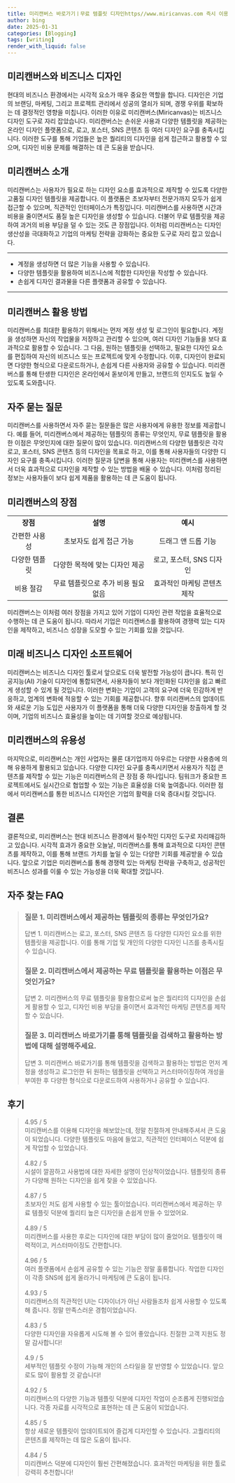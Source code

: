 ```yaml
---
title: 미리캔버스 바로가기ㅣ무료 템플릿 디자인https//www.miricanvas.com 즉시 이용 가능
author: bing
date: 2025-01-31
categories: [Blogging]
tags: [writing]
render_with_liquid: false
---
```



<h2 id='미리캔버스와 비즈니스 디자인'>미리캔버스와 비즈니스 디자인</h2>

<p>현대의 비즈니스 환경에서는 시각적 요소가 매우 중요한 역할을 합니다. 디자인은 기업의 브랜딩, 마케팅, 그리고 프로젝트 관리에서 성공의 열쇠가 되며, 경쟁 우위를 확보하는 데 결정적인 영향을 미칩니다. 이러한 이유로 미리캔버스(Miricanvas)는 비즈니스 디자인 도구로 자리 잡았습니다. 미리캔버스는 손쉬운 사용과 다양한 템플릿을 제공하는 온라인 디자인 플랫폼으로, 로고, 포스터, SNS 콘텐츠 등 여러 디자인 요구를 충족시킵니다. 이러한 도구를 통해 기업들은 높은 퀄리티의 디자인을 쉽게 접근하고 활용할 수 있으며, 디자인 비용 문제를 해결하는 데 큰 도움을 받습니다.</p>

<h2 id='미리캔버스 소개'>미리캔버스 소개</h2>

<p>미리캔버스는 사용자가 필요로 하는 디자인 요소를 효과적으로 제작할 수 있도록 다양한 고품질 디자인 템플릿을 제공합니다. 이 플랫폼은 초보자부터 전문가까지 모두가 쉽게 접근할 수 있으며, 직관적인 인터페이스가 특징입니다. 미리캔버스를 사용하면 시간과 비용을 줄이면서도 품질 높은 디자인을 생성할 수 있습니다. 더불어 무료 템플릿을 제공하여 과거의 비용 부담을 덜 수 있는 것도 큰 장점입니다. 이처럼 미리캔버스는 디자인 생산성을 극대화하고 기업의 마케팅 전략을 강화하는 중요한 도구로 자리 잡고 있습니다.</p>

<hr />

<ul>
    <li>계정을 생성하면 더 많은 기능을 사용할 수 있습니다.</li>
    <li>다양한 템플릿을 활용하여 비즈니스에 적합한 디자인을 작성할 수 있습니다.</li>
    <li>손쉽게 디자인 결과물을 다른 플랫폼과 공유할 수 있습니다.</li>
</ul>

<hr />

<h2 id='미리캔버스 활용 방법'>미리캔버스 활용 방법</h2>

<p>미리캔버스를 최대한 활용하기 위해서는 먼저 계정 생성 및 로그인이 필요합니다. 계정을 생성하면 자신의 작업물을 저장하고 관리할 수 있으며, 여러 디자인 기능들을 보다 효과적으로 활용할 수 있습니다. 그 다음, 원하는 템플릿을 선택하고, 필요한 디자인 요소를 편집하여 자신의 비즈니스 또는 프로젝트에 맞게 수정합니다. 이후, 디자인이 완료되면 다양한 형식으로 다운로드하거나, 손쉽게 다른 사용자와 공유할 수 있습니다. 미리캔버스를 통해 탄생한 디자인은 온라인에서 돋보이게 만들고, 브랜드의 인지도도 높일 수 있도록 도와줍니다.</p>

<h2 id='자주 묻는 질문'>자주 묻는 질문</h2>

<p>미리캔버스를 사용하면서 자주 묻는 질문들은 많은 사용자에게 유용한 정보를 제공합니다. 예를 들어, 미리캔버스에서 제공하는 템플릿의 종류는 무엇인지, 무료 템플릿을 활용한 이점은 무엇인지에 대한 질문이 많이 있습니다. 미리캔버스의 다양한 템플릿은 각각 로고, 포스터, SNS 콘텐츠 등의 디자인을 목표로 하고, 이를 통해 사용자들의 다양한 디자인 요구를 충족시킵니다. 이러한 질문과 답변을 통해 사용자는 미리캔버스를 사용하면서 더욱 효과적으로 디자인을 제작할 수 있는 방법을 배울 수 있습니다. 이처럼 정리된 정보는 사용자들이 보다 쉽게 제품을 활용하는 데 큰 도움이 됩니다.</p>

<h2 id='미리캔버스의 장점'>미리캔버스의 장점</h2>

<table>
    <tr>
        <td style="text-align: center; height: 17px;"><b>장점</b></td>
        <td style="text-align: center; height: 17px;"><b>설명</b></td>
        <td style="text-align: center; height: 17px;"><b>예시</b></td>
    </tr>
    <tr>
        <td style="text-align: center; height: 17px;">간편한 사용성</td>
        <td style="text-align: center; height: 17px;">초보자도 쉽게 접근 가능</td>
        <td style="text-align: center; height: 17px;">드래그 앤 드롭 기능</td>
    </tr>
    <tr>
        <td style="text-align: center; height: 17px;">다양한 템플릿</td>
        <td style="text-align: center; height: 17px;">다양한 목적에 맞는 디자인 제공</td>
        <td style="text-align: center; height: 17px;">로고, 포스터, SNS 디자인</td>
    </tr>
    <tr>
        <td style="text-align: center; height: 17px;">비용 절감</td>
        <td style="text-align: center; height: 17px;">무료 템플릿으로 추가 비용 필요 없음</td>
        <td style="text-align: center; height: 17px;">효과적인 마케팅 콘텐츠 제작</td>
    </tr>
</table>

<p>미리캔버스는 이처럼 여러 장점을 가지고 있어 기업이 디자인 관련 작업을 효율적으로 수행하는 데 큰 도움이 됩니다. 따라서 기업은 미리캔버스를 활용하여 경쟁력 있는 디자인을 제작하고, 비즈니스 성장을 도모할 수 있는 기회를 있을 것입니다.</p>

<h2 id='미래 비즈니스 디자인 소프트웨어'>미래 비즈니스 디자인 소프트웨어</h2>

<p>미리캔버스는 비즈니스 디자인 툴로서 앞으로도 더욱 발전할 가능성이 큽니다. 특히 인공지능(AI) 기술이 디자인에 통합되면서, 사용자들이 보다 개인화된 디자인을 쉽고 빠르게 생성할 수 있게 될 것입니다. 이러한 변화는 기업이 고객의 요구에 더욱 민감하게 반응하고, 업계의 변화에 적응할 수 있는 기회를 제공합니다. 향후 미리캔버스의 업데이트와 새로운 기능 도입은 사용자가 이 플랫폼을 통해 더욱 다양한 디자인을 창출하게 할 것이며, 기업의 비즈니스 효율성을 높이는 데 기여할 것으로 예상됩니다.</p>

<h2 id='미리캔버스의 유용성'>미리캔버스의 유용성</h2>

<p>마지막으로, 미리캔버스는 개인 사업자는 물론 대기업까지 아우르는 다양한 사용층에 의해 유용하게 활용되고 있습니다. 다양한 디자인 요구를 충족시키면서 사용자가 직접 콘텐츠를 제작할 수 있는 기능은 미리캔버스의 큰 장점 중 하나입니다. 팀워크가 중요한 프로젝트에서도 실시간으로 협업할 수 있는 기능은 효율성을 더욱 높여줍니다. 이러한 점에서 미리캔버스를 통한 비즈니스 디자인은 기업의 활력을 더욱 증대시킬 것입니다.</p>

<h2 id='결론'>결론</h2>

<p>결론적으로, 미리캔버스는 현대 비즈니스 환경에서 필수적인 디자인 도구로 자리매김하고 있습니다. 시각적 효과가 중요한 오늘날, 미리캔버스를 통해 효과적으로 디자인 콘텐츠를 제작하고, 이를 통해 브랜드 가치를 높일 수 있는 다양한 기회를 제공받을 수 있습니다. 앞으로 기업은 미리캔버스를 통해 경쟁력 있는 마케팅 전략을 구축하고, 성공적인 비즈니스 성과를 이룰 수 있는 가능성을 더욱 확대할 것입니다.</p>


<h2 id='자주_찾는_FAQ'>자주 찾는 FAQ</h2>
<div itemscope="" itemtype="https://schema.org/FAQPage"> 
<blockquote> 
<div itemscope="" itemprop="mainEntity" itemtype="https://schema.org/Question"> 
<h3 itemprop="name">질문 1. 미리캔버스에서 제공하는 템플릿의 종류는 무엇인가요?</h3> 
<div itemscope="" itemprop="acceptedAnswer" itemtype="https://schema.org/Answer"> 
<span itemprop="text"> 
<p>답변 1. 미리캔버스는 로고, 포스터, SNS 콘텐츠 등 다양한 디자인 요소를 위한 템플릿을 제공합니다. 이를 통해 기업 및 개인의 다양한 디자인 니즈를 충족시킬 수 있습니다.</p> 
</span> 
</div> 
</div> 

<div itemscope="" itemprop="mainEntity" itemtype="https://schema.org/Question"> 
<h3 itemprop="name">질문 2. 미리캔버스에서 제공하는 무료 템플릿을 활용하는 이점은 무엇인가요?</h3> 
<div itemscope="" itemprop="acceptedAnswer" itemtype="https://schema.org/Answer"> 
<span itemprop="text"> 
<p>답변 2. 미리캔버스의 무료 템플릿을 활용함으로써 높은 퀄리티의 디자인을 손쉽게 활용할 수 있고, 디자인 비용 부담을 줄이면서 효과적인 마케팅 콘텐츠를 제작할 수 있습니다.</p> 
</span> 
</div> 
</div> 

<div itemscope="" itemprop="mainEntity" itemtype="https://schema.org/Question"> 
<h3 itemprop="name">질문 3. 미리캔버스 바로가기를 통해 템플릿을 검색하고 활용하는 방법에 대해 설명해주세요.</h3> 
<div itemscope="" itemprop="acceptedAnswer" itemtype="https://schema.org/Answer"> 
<span itemprop="text"> 
<p>답변 3. 미리캔버스 바로가기를 통해 템플릿을 검색하고 활용하는 방법은 먼저 계정을 생성하고 로그인한 뒤 원하는 템플릿을 선택하고 커스터마이징하여 개성을 부여한 후 다양한 형식으로 다운로드하여 사용하거나 공유할 수 있습니다.</p> 
</span> 
</div> 
</div> 
</blockquote> 
</div>
<h2 id='후기'>후기</h2>
<div itemscope itemtype="https://schema.org/Product">
  <blockquote>
  <div itemprop="review" itemscope itemtype="https://schema.org/Review">
      <div itemprop="reviewRating" itemscope itemtype="https://schema.org/Rating"> <span itemprop="ratingValue">4.95</span> / <span itemprop="bestRating">5</span> </div>
      <span itemprop="reviewBody">미리캔버스를 이용해 디자인을 해보았는데, 정말 친절하게 안내해주셔서 큰 도움이 되었습니다. 다양한 템플릿도 마음에 들었고, 직관적인 인터페이스 덕분에 쉽게 작업할 수 있었습니다.</span>
  </div>
  <br>
  <div itemprop="review" itemscope itemtype="https://schema.org/Review">
      <div itemprop="reviewRating" itemscope itemtype="https://schema.org/Rating"> <span itemprop="ratingValue">4.82</span> / <span itemprop="bestRating">5</span> </div>
      <span itemprop="reviewBody">시설이 깔끔하고 사용법에 대한 자세한 설명이 인상적이었습니다. 템플릿의 종류가 다양해 원하는 디자인을 쉽게 찾을 수 있었습니다.</span>
  </div>
  <br>
  <div itemprop="review" itemscope itemtype="https://schema.org/Review">
      <div itemprop="reviewRating" itemscope itemtype="https://schema.org/Rating"> <span itemprop="ratingValue">4.87</span> / <span itemprop="bestRating">5</span> </div>
      <span itemprop="reviewBody">초보자인 저도 쉽게 사용할 수 있는 툴이었습니다. 미리캔버스에서 제공하는 무료 템플릿 덕분에 퀄리티 높은 디자인을 손쉽게 만들 수 있었어요.</span>
  </div>
  <br>
  <div itemprop="review" itemscope itemtype="https://schema.org/Review">
      <div itemprop="reviewRating" itemscope itemtype="https://schema.org/Rating"> <span itemprop="ratingValue">4.89</span> / <span itemprop="bestRating">5</span> </div>
      <span itemprop="reviewBody">미리캔버스를 사용한 후로는 디자인에 대한 부담이 많이 줄었어요. 템플릿이 매력적이고, 커스터마이징도 간편합니다.</span>
  </div>
  <br>
  <div itemprop="review" itemscope itemtype="https://schema.org/Review">
      <div itemprop="reviewRating" itemscope itemtype="https://schema.org/Rating"> <span itemprop="ratingValue">4.96</span> / <span itemprop="bestRating">5</span> </div>
      <span itemprop="reviewBody">여러 플랫폼에서 손쉽게 공유할 수 있는 기능은 정말 훌륭합니다. 작업한 디자인이 각종 SNS에 쉽게 올라가니 마케팅에 큰 도움이 됩니다.</span>
  </div>
  <br>
  <div itemprop="review" itemscope itemtype="https://schema.org/Review">
      <div itemprop="reviewRating" itemscope itemtype="https://schema.org/Rating"> <span itemprop="ratingValue">4.93</span> / <span itemprop="bestRating">5</span> </div>
      <span itemprop="reviewBody">미리캔버스의 직관적인 UI는 디자이너가 아닌 사람들조차 쉽게 사용할 수 있도록 해 줍니다. 정말 만족스러운 경험이었습니다.</span>
  </div>
  <br>
  <div itemprop="review" itemscope itemtype="https://schema.org/Review">
      <div itemprop="reviewRating" itemscope itemtype="https://schema.org/Rating"> <span itemprop="ratingValue">4.83</span> / <span itemprop="bestRating">5</span> </div>
      <span itemprop="reviewBody">다양한 디자인을 자유롭게 시도해 볼 수 있어 좋았습니다. 친절한 고객 지원도 정말 감사합니다!</span>
  </div>
  <br>
  <div itemprop="review" itemscope itemtype="https://schema.org/Review">
      <div itemprop="reviewRating" itemscope itemtype="https://schema.org/Rating"> <span itemprop="ratingValue">4.9</span> / <span itemprop="bestRating">5</span> </div>
      <span itemprop="reviewBody">세부적인 템플릿 수정이 가능해 개인의 스타일을 잘 반영할 수 있었습니다. 앞으로도 많이 활용할 것 같습니다!</span>
  </div>
  <br>
  <div itemprop="review" itemscope itemtype="https://schema.org/Review">
      <div itemprop="reviewRating" itemscope itemtype="https://schema.org/Rating"> <span itemprop="ratingValue">4.92</span> / <span itemprop="bestRating">5</span> </div>
      <span itemprop="reviewBody">미리캔버스의 다양한 기능과 템플릿 덕분에 디자인 작업이 순조롭게 진행되었습니다. 각종 자료를 시각적으로 표현하는 데 큰 도움이 되었습니다.</span>
  </div>
  <br>
  <div itemprop="review" itemscope itemtype="https://schema.org/Review">
      <div itemprop="reviewRating" itemscope itemtype="https://schema.org/Rating"> <span itemprop="ratingValue">4.85</span> / <span itemprop="bestRating">5</span> </div>
      <span itemprop="reviewBody">항상 새로운 템플릿이 업데이트되어 즐겁게 디자인할 수 있습니다. 고퀄리티의 콘텐츠를 제작하는 데 많은 도움이 됩니다.</span>
  </div>
  <br>
  <div itemprop="review" itemscope itemtype="https://schema.org/Review">
      <div itemprop="reviewRating" itemscope itemtype="https://schema.org/Rating"> <span itemprop="ratingValue">4.84</span> / <span itemprop="bestRating">5</span> </div>
      <span itemprop="reviewBody">미리캔버스 덕분에 디자인이 훨씬 간편해졌습니다. 효과적인 마케팅을 위한 툴로 강력히 추천합니다!</span>
  </div>
  </blockquote>
</div>
